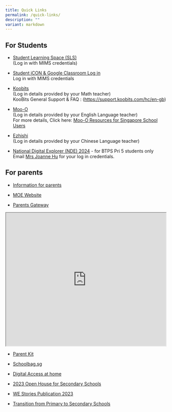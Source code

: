 ```yaml
---
title: Quick Links
permalink: /quick-links/
description: ""
variant: markdown
---
```

## For Students

* [Student Learning Space (SLS)](https://www.learning.moe.edu.sg/) <br>
(Log in with MIMS credentials)

* [Student iCON &amp; Google Classroom Log in](https://workspace.google.com/dashboard) <br>
Log in with MIMS credentials

* [Koobits](https://member.koobits.com/) <br>(Log in details provided by your Math teacher)<br>
KooBits General Support &amp; FAQ : (https://support.koobits.com/hc/en-gb)

* [Moo-O](https://plus.moo-o.com/accounts/login) <br>(Log in details provided by your English Language teacher)<br>
For more details, Click here: [Moo-O Resources for Singapore School Users](https://plus.moo-o.com/sgschools)

* [Ezhishi](https://www.ezhishi.net/Contents/) <br>(Log in details provided by your Chinese Language teacher)

* [National Digital Explorer (NDE) 2024](https://learn.icdlasia.org/) - for BTPS Pri 5 students only  
Email [Mrs Joanne Hu](mailto:lim_xue_mei_joanne@moe.edu.sg) for your log in credentials.

## For parents
* [Information for parents ](/info-for-parents/information-for-parents)

* [MOE Website](https://www.moe.gov.sg/primary/)

* [Parents Gateway](/files/Annex%20B.pdf)<br>
<iframe src="https://www.youtube.com/embed/29H_d-l5H0s" height="415" width="500">
</iframe>

* [Parent Kit](https://www.moe.gov.sg/parentkit/)

* [Schoolbag.sg](https://www.schoolbag.edu.sg/)

* [Digital Access at home](
https://www.imda.gov.sg/how-we-can-help/digital-access-at-home/)

* [2023 Open House for Secondary Schools](https://www.schoolbag.edu.sg/story/open-house-for-secondary-schools-2023)
 
* [WE Stories Publication 2023](https://online.fliphtml5.com/obrr/qkde/#p=1)


* [Transition from Primary to Secondary Schools](https://www.moe.gov.sg/secondary/transition-to-secondary)
